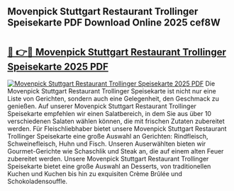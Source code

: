 ## Movenpick Stuttgart Restaurant Trollinger Speisekarte PDF Download Online 2025 cef8W

# <h2><a href="http://gc65mr.nevu.top/?p=Movenpick+Stuttgart+Restaurant+Trollinger+Speisekarte">🔗 👉🔴 Movenpick Stuttgart Restaurant Trollinger Speisekarte 2025 PDF</a></h2>

[![Movenpick Stuttgart Restaurant Trollinger Speisekarte 2025 PDF](https://i.imgur.com/dBaPXMq.png)](http://gc65mr.nevu.top/?p=Movenpick+Stuttgart+Restaurant+Trollinger+Speisekarte)
Die Movenpick Stuttgart Restaurant Trollinger Speisekarte ist nicht nur eine Liste von Gerichten, sondern auch eine Gelegenheit, den Geschmack zu genießen. Auf unserer Movenpick Stuttgart Restaurant Trollinger Speisekarte empfehlen wir einen Salatbereich, in dem Sie aus über 10 verschiedenen Salaten wählen können, die mit frischen Zutaten zubereitet werden. Für Fleischliebhaber bietet unsere Movenpick Stuttgart Restaurant Trollinger Speisekarte eine große Auswahl an Gerichten: Rindfleisch, Schweinefleisch, Huhn und Fisch. Unseren Auserwählten bieten wir Gourmet-Gerichte wie Schaschlik und Steak an, die auf einem alten Feuer zubereitet werden. Unsere Movenpick Stuttgart Restaurant Trollinger Speisekarte bietet eine große Auswahl an Desserts, von traditionellen Kuchen und Kuchen bis hin zu exquisiten Crème Brûlée und Schokoladensouffle.
